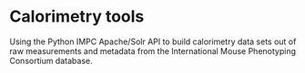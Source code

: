 # Calorimetry tools

Using the Python IMPC Apache/Solr API to build calorimetry data sets out of raw measurements and metadata from the International Mouse Phenotyping Consortium database.
